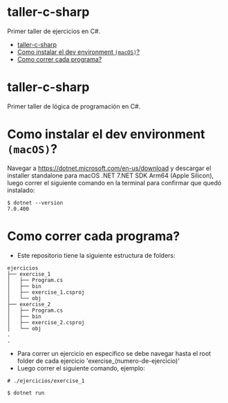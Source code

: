 # taller-c-sharp
Primer taller de ejercicios en C#.


- [taller-c-sharp](#taller-c-sharp)
- [Como instalar el dev environment `(macOS)`?](#como-instalar-el-dev-environment-(macOS))
- [Como correr cada programa?](#como-correr-cada-programa)

# taller-c-sharp
Primer taller de lógica de programación en C#.

# Como instalar el dev environment `(macOS)`?

Navegar a https://dotnet.microsoft.com/en-us/download y descargar el installer standalone para macOS .NET 7.NET SDK Arm64 (Apple Silicon), 
luego correr el siguiente comando en la terminal para confirmar que quedó instalado:
```
$ dotnet --version
7.0.400
```

# Como correr cada programa?

- Este repositorio tiene la siguiente estructura de folders:
```
ejercicios
├── exercise_1
│   ├── Program.cs
│   ├── bin
│   ├── exercise_1.csproj
│   └── obj
├── exercise_2
│   ├── Program.cs
│   ├── bin
│   ├── exercise_2.csproj
│   └── obj
.
.
```
- Para correr un ejercicio en especifico se debe navegar hasta el root folder de cada ejercicio 'exercise_(numero-de-ejercicio)'
- Luego correr el siguiente comando, ejemplo:
```
# ./ejercicios/exercise_1

$ dotnet run
```


